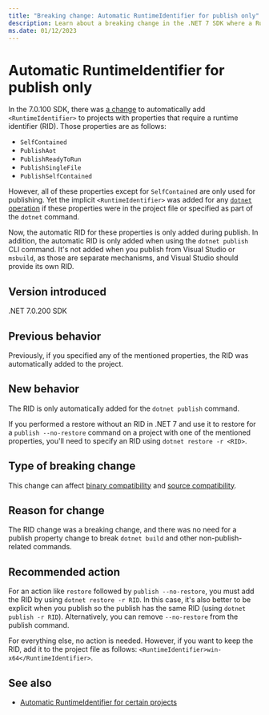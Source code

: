 ```yaml
---
title: "Breaking change: Automatic RuntimeIdentifier for publish only"
description: Learn about a breaking change in the .NET 7 SDK where a RuntimeIdentifier is automatically added to projects only for the dotnet publish command.
ms.date: 01/12/2023
---
```

# Automatic RuntimeIdentifier for publish only

In the 7.0.100 SDK, there was [a change](automatic-runtimeidentifier.md) to automatically add `<RuntimeIdentifier>` to projects with properties that require a runtime identifier (RID). Those properties are as follows:

- `SelfContained`
- `PublishAot`
- `PublishReadyToRun`
- `PublishSingleFile`
- `PublishSelfContained`

However, all of these properties except for `SelfContained` are only used for publishing. Yet the implicit `<RuntimeIdentifier>` was added for any [`dotnet` operation](../../../tools/dotnet.md) if these properties were in the project file or specified as part of the `dotnet` command.

Now, the automatic RID for these properties is only added during publish. In addition, the automatic RID is only added when using the `dotnet publish` CLI command. It's not added when you publish from Visual Studio or `msbuild`, as those are separate mechanisms, and Visual Studio should provide its own RID.

## Version introduced

.NET 7.0.200 SDK

## Previous behavior

Previously, if you specified any of the mentioned properties, the RID was automatically added to the project.

## New behavior

The RID is only automatically added for the `dotnet publish` command.

If you performed a restore without an RID in .NET 7 and use it to restore for a `publish --no-restore` command on a project with one of the mentioned properties, you'll need to specify an RID using `dotnet restore -r <RID>`.

## Type of breaking change

This change can affect [binary compatibility](../../categories.md#binary-compatibility) and [source compatibility](../../categories.md#source-compatibility).

## Reason for change

The RID change was a breaking change, and there was no need for a publish property change to break `dotnet build` and other non-publish-related commands.

## Recommended action

For an action like `restore` followed by `publish --no-restore`, you must add the RID by using `dotnet restore -r RID`. In this case, it's also better to be explicit when you publish so the publish has the same RID (using `dotnet publish -r RID`). Alternatively, you can remove `--no-restore` from the publish command.

For everything else, no action is needed. However, if you want to keep the RID, add it to the project file as follows: `<RuntimeIdentifier>win-x64</RuntimeIdentifier>`.

## See also

- [Automatic RuntimeIdentifier for certain projects](automatic-runtimeidentifier.md)
